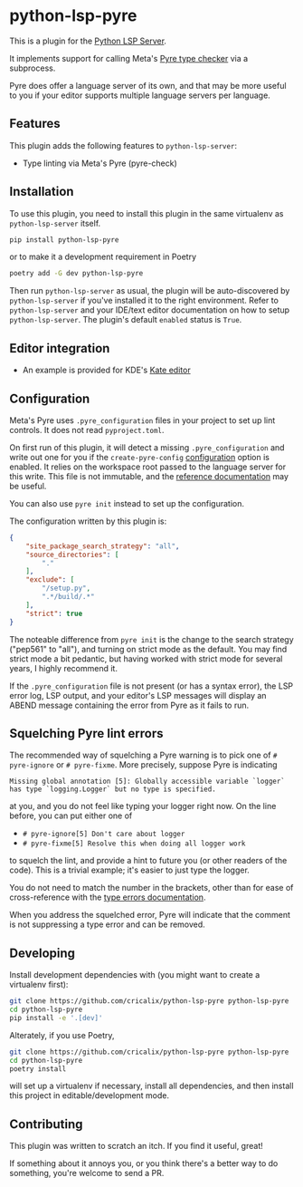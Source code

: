 # python-lsp-pyre

This is a plugin for the [Python LSP Server](https://github.com/python-lsp/python-lsp-server).

It implements support for calling Meta's [Pyre type checker](https://github.com/facebook/pyre-check) via a subprocess.

Pyre does offer a language server of its own, and that may be more useful to you if your editor supports multiple language servers per language.

## Features

This plugin adds the following features to `python-lsp-server`:

- Type linting via Meta's Pyre (pyre-check)

## Installation

To use this plugin, you need to install this plugin in the same virtualenv as `python-lsp-server` itself.

```bash
pip install python-lsp-pyre
```

or to make it a development requirement in Poetry

```bash
poetry add -G dev python-lsp-pyre
```

Then run `python-lsp-server` as usual, the plugin will be auto-discovered by `python-lsp-server` if you've installed it to the right environment. Refer to `python-lsp-server` and your IDE/text editor documentation on how to setup `python-lsp-server`. The plugin's default `enabled` status is `True`.

## Editor integration

* An example is provided for KDE's [Kate editor](/docs/kate.md)

## Configuration

Meta's Pyre uses `.pyre_configuration` files in your project to set up lint controls. It does not read `pyproject.toml`.

On first run of this plugin, it will detect a missing `.pyre_configuration` and write out one for you if the `create-pyre-config` [configuration](docs/Configuration.md) option is enabled. It relies on the workspace root passed to the language server for this write. This file is not immutable, and the [reference documentation](https://pyre-check.org/docs/configuration/) may be useful.

You can also use `pyre init` instead to set up the configuration.

The configuration written by this plugin is:

```json
{
    "site_package_search_strategy": "all",
    "source_directories": [
        "."
    ],
    "exclude": [
        "/setup.py",
        ".*/build/.*"
    ],
    "strict": true
}
```

The noteable difference from `pyre init` is the change to the search strategy ("pep561" to "all"), and turning on strict mode as the default. You may find strict mode a bit pedantic, but having worked with strict mode for several years, I highly recommend it.

If the `.pyre_configuration` file is not present (or has a syntax error), the LSP error log, LSP output, and your editor's LSP messages will display an ABEND message containing the error from Pyre as it fails to run.

## Squelching Pyre lint errors

The recommended way of squelching a Pyre warning is to pick one of `# pyre-ignore` or `# pyre-fixme`. More precisely, suppose Pyre is indicating

```
Missing global annotation [5]: Globally accessible variable `logger` has type `logging.Logger` but no type is specified.
```

at you, and you do not feel like typing your logger right now. On the line before, you can put either one of

* `# pyre-ignore[5] Don't care about logger`
* `# pyre-fixme[5] Resolve this when doing all logger work`

to squelch the lint, and provide a hint to future you (or other readers of the code). This is a trivial example; it's easier to just type the logger.

You do not need to match the number in the brackets, other than for ease of cross-reference with the [type errors documentation](https://pyre-check.org/docs/errors/).

When you address the squelched error, Pyre will indicate that the comment is not suppressing a type error and can be removed.

## Developing

Install development dependencies with (you might want to create a virtualenv first):

```bash
git clone https://github.com/cricalix/python-lsp-pyre python-lsp-pyre
cd python-lsp-pyre
pip install -e '.[dev]'
```

Alterately, if you use Poetry,

```bash
git clone https://github.com/cricalix/python-lsp-pyre python-lsp-pyre
cd python-lsp-pyre
poetry install
```

will set up a virtualenv if necessary, install all dependencies, and then install this project in editable/development mode.

## Contributing

This plugin was written to scratch an itch. If you find it useful, great!

If something about it annoys you, or you think there's a better way to do something, you're welcome to send a PR.
